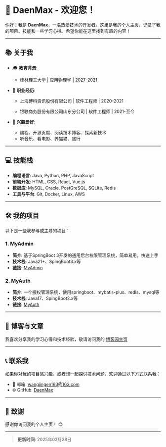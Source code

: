 # 👋 DaenMax - 欢迎您！

你好！我是 **DaenMax**，一名热爱技术的开发者。这里是我的个人主页，记录了我的项目、技能和一些学习心得。希望你能在这里找到有趣的内容！

---

## 📚 关于我

- 🎓 **教育背景**:  
  - 桂林理工大学 | 应用物理学 | 2027-2021

- 💼 **职业经历**:  
  - 上海博科资讯股份有限公司 | 软件工程师 | 2020-2021

  - 银联商务股份有限公司山东分公司 | 软件工程师 | 2021-至今

- 🌟 **兴趣爱好**:  
  - 编程、开源贡献、阅读技术博客、探索新技术
  - 听音乐、看电影、养猫猫、旅行

---

## 💻 技能栈

- **编程语言**: Java, Python, PHP, JavaScript
- **前端开发**: HTML, CSS, React, Vue.js
- **数据库**: MySQL, Oracle, PostGreSQL, SQLite, Redis
- **工具与平台**: Git, Docker, Linux, AWS

---

## 🛠️ 我的项目

以下是一些我参与或主导的项目：

### 1. MyAdmin
- **简介**: 基于SpringBoot 3开发的通用后台权限管理系统，简单易用，快速上手
- **技术栈**: Java21+、SpingBoot3.x等
- **链接**: [MyAdmin](https://github.com/daenmax/MyAdmin)

### 2. MyAuth
- **简介**: 一个授权管理系统，使用springboot、mybatis-plus、redis、mysql等
- **技术栈**: Java17、SpingBoot2.x等
- **链接**: [MyAuth](https://github.com/daenmax/MyAuth)

---

## 📝 博客与文章

我喜欢分享我的学习心得和技术经验，敬请访问我的 [博客园主页](https://www.cnblogs.com/daen)

---

## 📞 联系我

如果你对我的项目感兴趣，或者想一起探讨技术问题，欢迎通过以下方式联系我：

- 📧 邮箱: wangjingen163@163.com
- 🌐 GitHub: [DaenMax](https://github.com/daenmax)

---

## 🙏 致谢

感谢你访问我的个人主页！ 😊

---

> **更新时间**: 2025年02月28日
